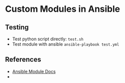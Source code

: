 # Custom Modules in Ansible

## Testing

- Test python script directly: `test.sh`
- Test module with ansible `ansible-playbook test.yml`


## References

- [Ansible Module Docs](https://docs.ansible.com/ansible/latest/dev_guide/developing_modules_general.html)
- 
